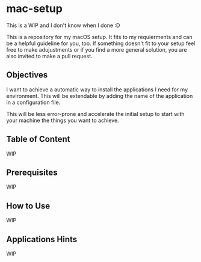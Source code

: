 # mac-setup
This is a WIP and I don't know when I done :D 

This is a repository for my macOS setup. It fits to my requierments and can be a helpful guideline for you, too. If something doesn't fit to your setup feel free to make adujustments or if you find a more general solution, you are also invited to make a pull request.

## Objectives
I want to achieve a automatic way to install the applications I need for my environment. This will be extendable by adding the name of the application in a configuration file. 

This will be less error-prone and accelerate the initial setup to start with your machine the things you want to achieve. 

## Table of Content
WIP

## Prerequisites
WIP 

## How to Use
WIP

##  Applications Hints
WIP
